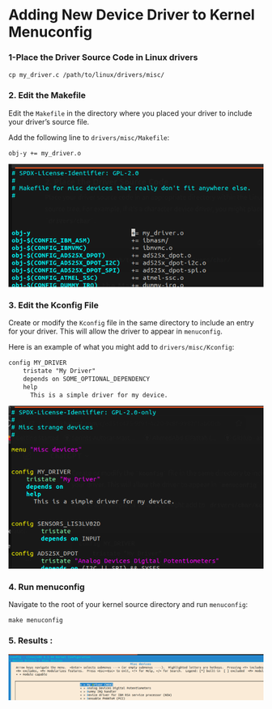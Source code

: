 # Adding New Device Driver to Kernel Menuconfig

### 1-Place the Driver Source Code in Linux drivers

```
cp my_driver.c /path/to/linux/drivers/misc/

```

### 2. Edit the Makefile

Edit the `Makefile` in the directory where you placed your driver to include your driver’s source file.

Add the following line to `drivers/misc/Makefile`:

```
obj-y += my_driver.o

```

![1720191393958](image/README/1720191393958.png)

### 3. Edit the Kconfig File

Create or modify the `Kconfig` file in the same directory to include an entry for your driver. This will allow the driver to appear in `menuconfig`.

Here is an example of what you might add to `drivers/misc/Kconfig`:

```
config MY_DRIVER
    tristate "My Driver"
    depends on SOME_OPTIONAL_DEPENDENCY
    help
      This is a simple driver for my device.

```

![1720191472061](image/README/1720191472061.png)


### 4. Run menuconfig

Navigate to the root of your kernel source directory and run `menuconfig`:

```
make menuconfig
```

### 5. Results :

![1720191155087](image/README/1720191155087.png)
